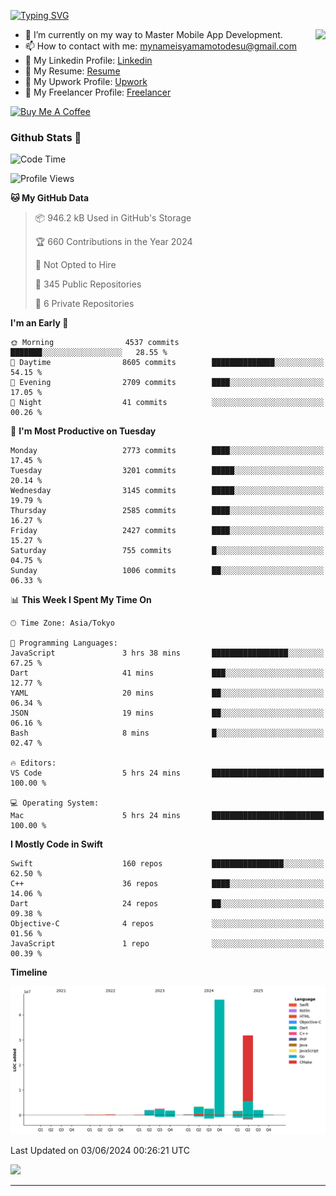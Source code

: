 
[![Typing SVG](https://readme-typing-svg.demolab.com/?lines=Thank+You+For+Visiting!!;You+Are+Welcome✨;I+am+Kyo+Yamamoto;Mobile+Developer)](https://git.io/typing-svg)
<p>
<img align="right" src="https://media.giphy.com/media/26ufdb3cYKwbRtYVW/giphy.gif" style="max-width:100%;" height="150px">

- 🌱 I’m currently on my way to Master Mobile App Development.
- 📫 How to contact with me: mynameisyamamotodesu@gmail.com
- 🔗 My Linkedin Profile: [Linkedin](https://www.linkedin.com/in/kyo-yamamoto-a2ab50239)
- 🔗 My Resume: [Resume](https://www.kickresume.com/cv/rNok4e/)
- 🔗 My Upwork Profile: [Upwork](https://www.upwork.com/freelancers/~01aa9115102bb4af25)
- 🔗 My Freelancer Profile: [Freelancer](https://www.freelancer.com/u/yamamotodesu)

<a href="https://www.buymeacoffee.com/kyoyamamoto" target="_blank"><img src="https://cdn.buymeacoffee.com/buttons/default-orange.png" alt="Buy Me A Coffee" height="41" width="174"></a>

### Github Stats 🥇 
<!--START_SECTION:waka-->
![Code Time](http://img.shields.io/badge/Code%20Time-706%20hrs%201%20min-blue)

![Profile Views](http://img.shields.io/badge/Profile%20Views-1-blue)

**🐱 My GitHub Data** 

> 📦 946.2 kB Used in GitHub's Storage 
 > 
> 🏆 660 Contributions in the Year 2024
 > 
> 🚫 Not Opted to Hire
 > 
> 📜 345 Public Repositories 
 > 
> 🔑 6 Private Repositories 
 > 
**I'm an Early 🐤** 

```text
🌞 Morning                4537 commits        ███████░░░░░░░░░░░░░░░░░░   28.55 % 
🌆 Daytime                8605 commits        ██████████████░░░░░░░░░░░   54.15 % 
🌃 Evening                2709 commits        ████░░░░░░░░░░░░░░░░░░░░░   17.05 % 
🌙 Night                  41 commits          ░░░░░░░░░░░░░░░░░░░░░░░░░   00.26 % 
```
📅 **I'm Most Productive on Tuesday** 

```text
Monday                   2773 commits        ████░░░░░░░░░░░░░░░░░░░░░   17.45 % 
Tuesday                  3201 commits        █████░░░░░░░░░░░░░░░░░░░░   20.14 % 
Wednesday                3145 commits        █████░░░░░░░░░░░░░░░░░░░░   19.79 % 
Thursday                 2585 commits        ████░░░░░░░░░░░░░░░░░░░░░   16.27 % 
Friday                   2427 commits        ████░░░░░░░░░░░░░░░░░░░░░   15.27 % 
Saturday                 755 commits         █░░░░░░░░░░░░░░░░░░░░░░░░   04.75 % 
Sunday                   1006 commits        ██░░░░░░░░░░░░░░░░░░░░░░░   06.33 % 
```


📊 **This Week I Spent My Time On** 

```text
🕑︎ Time Zone: Asia/Tokyo

💬 Programming Languages: 
JavaScript               3 hrs 38 mins       █████████████████░░░░░░░░   67.25 % 
Dart                     41 mins             ███░░░░░░░░░░░░░░░░░░░░░░   12.77 % 
YAML                     20 mins             ██░░░░░░░░░░░░░░░░░░░░░░░   06.34 % 
JSON                     19 mins             ██░░░░░░░░░░░░░░░░░░░░░░░   06.16 % 
Bash                     8 mins              █░░░░░░░░░░░░░░░░░░░░░░░░   02.47 % 

🔥 Editors: 
VS Code                  5 hrs 24 mins       █████████████████████████   100.00 % 

💻 Operating System: 
Mac                      5 hrs 24 mins       █████████████████████████   100.00 % 
```

**I Mostly Code in Swift** 

```text
Swift                    160 repos           ████████████████░░░░░░░░░   62.50 % 
C++                      36 repos            ████░░░░░░░░░░░░░░░░░░░░░   14.06 % 
Dart                     24 repos            ██░░░░░░░░░░░░░░░░░░░░░░░   09.38 % 
Objective-C              4 repos             ░░░░░░░░░░░░░░░░░░░░░░░░░   01.56 % 
JavaScript               1 repo              ░░░░░░░░░░░░░░░░░░░░░░░░░   00.39 % 
```



**Timeline**

![Lines of Code chart](https://raw.githubusercontent.com/YamamotoDesu/YamamotoDesu/main/assets/bar_graph.png)


 Last Updated on 03/06/2024 00:26:21 UTC
<!--END_SECTION:waka-->

![](https://github-profile-summary-cards.vercel.app/api/cards/profile-details?username=YamamotoDesu&theme=vue)

----
